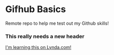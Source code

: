 # Gifhub Basics
Remote repo to help me test out my Github skills!

### This really needs a new header



[I'm learning this on Lynda.com!](https://www.lynda.com)
